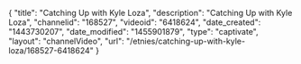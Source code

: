{
    "title": "Catching Up with Kyle Loza",
    "description": "Catching Up with Kyle Loza",
    "channelid": "168527",
    "videoid": "6418624",
    "date_created": "1443730207",
    "date_modified": "1455901879",
    "type": "captivate",
    "layout": "channelVideo",
    "url": "\/etnies\/catching-up-with-kyle-loza\/168527-6418624"
}